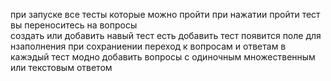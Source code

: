 при запуске все тесты которые можно пройти
при нажатии пройти тест вы переноситесь на вопросы\
создать или добавить навый тест есть добавить тест появится поле для нзаполнения
при сохраниении переход к вопросам и ответам
в кажэдый тест модно добавить вопросы с одиночным множественным или текстовым ответом

